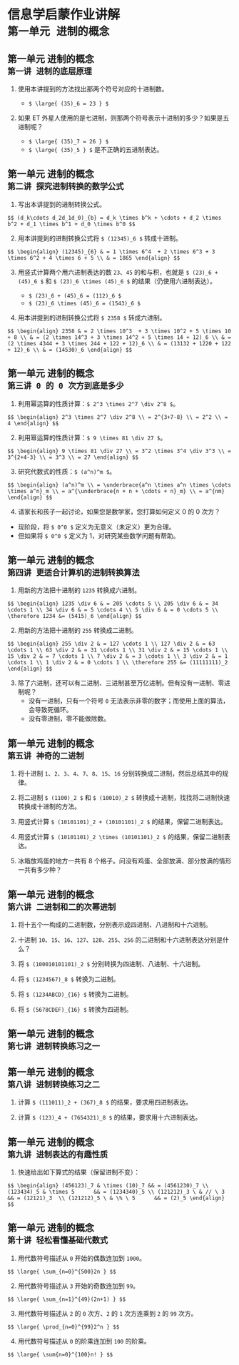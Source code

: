 # 信息学启蒙作业讲解<br/>`第一单元 进制的概念`

		
## 第一单元 进制的概念<br/>`第一讲 进制的底层原理`

	
1) 使用本讲提到的方法找出那两个符号对应的十进制数。
   - `$ \large{ (35)_6 = 23 } $`

	
2) 如果 ET 外星人使用的是七进制，则那两个符号表示十进制的多少？如果是五进制呢？
   - `$ \large{ (35)_7 = 26 } $`
   - `$ \large{ (35)_5 } $` 是不正确的五进制表达。

		
## 第一单元 进制的概念<br/>`第二讲 探究进制转换的数学公式`

	
1) 写出本讲提到的进制转换公式。

`$$
    (d_k\cdots d_2d_1d_0)_{b} = d_k \times b^k + \cdots + d_2 \times b^2 + d_1 \times b^1 + d_0 \times b^0
$$`

	
2) 用本讲提到的进制转换公式将 `$ (12345)_6 $` 转成十进制。

`$$
\begin{align}
    (12345)_{6} & = 1 \times 6^4  + 2 \times 6^3 + 3 \times 6^2 + 4 \times 6 + 5 \\
                & = 1865
\end{align}
$$`

	
3) 用竖式计算两个用六进制表达的数 `23`、`45` 的和与积，也就是 `$ (23)_6 + (45)_6 $` 和 `$ (23)_6 \times (45)_6 $` 的结果（仍使用六进制表达）。
   - `$ (23)_6 + (45)_6 = (112)_6 $`
   - `$ (23)_6 \times (45)_6 = (1543)_6 $`

	
4) 用本讲提到的进制转换公式将 `$ 2358 $` 转成六进制。

`$$
\begin{align}
    2358 & = 2 \times 10^3  + 3 \times 10^2 + 5 \times 10 + 8 \\
         & = (2 \times 14^3 + 3 \times 14^2 + 5 \times 14 + 12)_6 \\
         & = (2 \times 4344 + 3 \times 244 + 122 + 12)_6 \\
         & = (13132 + 1220 + 122 + 12)_6 \\
         & = (14530)_6
\end{align}
$$`

		
## 第一单元 进制的概念<br/>`第三讲 0 的 0 次方到底是多少`

	
1) 利用幂运算的性质计算：`$ 2^3 \times 2^7 \div 2^8 $`。

`$$
\begin{align}
    2^3 \times 2^7 \div 2^8 \\
    = 2^{3+7-8} \\
    = 2^2 \\
    = 4
\end{align}
$$`

	
2) 利用幂运算的性质计算：`$ 9 \times 81 \div 27 $`。

`$$
\begin{align}
    9 \times 81 \div 27 \\
    = 3^2 \times 3^4 \div 3^3 \\
    = 3^{2+4-3} \\
    = 3^3 \\
    = 27
\end{align}
$$`

	
3) 研究代数式的性质：`$ (a^n)^m $`。

`$$
\begin{align}
    (a^n)^m \\
    = \underbrace{a^n \times a^n \times \cdots \times a^n}_m \\
    = a^{\underbrace{n + n + \cdots + n}_m} \\
    = a^{nm}
\end{align}
$$`

	
4) 请家长和孩子一起讨论，如果您是数学家，您打算如何定义 0 的 0 次方？
  - 现阶段，将 `$ 0^0 $` 定义为无意义（未定义）更为合理。
  - 但如果将 `$ 0^0 $` 定义为 1，对研究某些数学问题有帮助。

		
## 第一单元 进制的概念<br/>`第四讲 更适合计算机的进制转换算法`

	
1) 用新的方法把十进制的 `1235` 转换成六进制。

`$$
\begin{align}
    1235 \div 6 & = 205 \cdots 5 \\
    205 \div 6 & = 34 \cdots 1 \\
    34 \div 6 & = 5 \cdots 4 \\
    5 \div 6 & = 0 \cdots 5 \\
    \therefore 1234 &= (5415)_6
\end{align}
$$`

	
2) 用新的方法把十进制的 `255` 转换成二进制。

`$$
\begin{align}
    255 \div 2 & = 127 \cdots 1 \\
    127 \div 2 & = 63 \cdots 1 \\
    63 \div 2 & = 31 \cdots 1 \\
    31 \div 2 & = 15 \cdots 1 \\
    15 \div 2 & = 7 \cdots 1 \\
    7 \div 2 & = 3 \cdots 1 \\
    3 \div 2 & = 1 \cdots 1 \\
    1 \div 2 & = 0 \cdots 1 \\
    \therefore 255 &= (11111111)_2
\end{align}
$$`

	
3) 除了六进制，还可以有二进制、三进制甚至万亿进制。但有没有一进制、零进制呢？
   - 没有一进制，只有一个符号 `0` 无法表示非零的数字；而使用上面的算法，会导致死循环。
   - 没有零进制，零不能做除数。

		
## 第一单元 进制的概念<br/>`第五讲 神奇的二进制`

	
1) 将十进制 `1`、`2`、`3`、`4`、`7`、`8`、`15`、`16` 分别转换成二进制，然后总结其中的规律。

	
2) 将二进制 `$ (1100)_2 $` 和 `$ (10010)_2 $` 转换成十进制，找找将二进制快速转换成十进制的方法。

	
3) 用竖式计算 `$ (10101101)_2 + (10101101)_2 $` 的结果，保留二进制表达。

	
4) 用竖式计算 `$ (10101101)_2 \times (10101101)_2 $` 的结果，保留二进制表达。

	
5) 冰箱放鸡蛋的地方一共有 8 个格子。问没有鸡蛋、全部放满、部分放满的情形一共有多少种？

		
## 第一单元 进制的概念<br/>`第六讲 二进制和二的次幂进制`

	
1) 将十五个一构成的二进制数，分别表示成四进制、八进制和十六进制。

	
2) 十进制 `10`、`15`、`16`、`127`、`128`、`255`、`256` 的二进制和十六进制表达分别是什么？

	
3) 将 `$ (100010101101)_2 $` 分别转换为四进制、八进制、十六进制。

	
4) 将 `$ (1234567)_8 $` 转换为二进制。

	
5) 将 `$ (1234ABCD)_{16} $` 转换为二进制。

	
6) 将 `$ (5678CDEF)_{16} $` 转换为四进制。

		
## 第一单元 进制的概念<br/>`第七讲 进制转换练习之一`

	

		
## 第一单元 进制的概念<br/>`第八讲 进制转换练习之二`

	
1) 计算 `$ (111011)_2 + (367)_8 $` 的结果，要求用四进制表达。

	
2) 计算 `$ (123)_4 + (7654321)_8 $` 的结果，要求用十六进制表达。

		
## 第一单元 进制的概念<br/>`第九讲 进制表达的有趣性质`

	
1) 快速给出如下算式的结果（保留进制不变）：

`$$
\begin{align}
    (456123)_7 & \times (10)_7 && = (4561230)_7 \\
    (123434)_5 & \times 5      && = (1234340)_5 \\
    (121212)_3 \ & // \ 3      && = (12121)_3  \\
    (121212)_5 \ & \% \ 5      && = (2)_5
\end{align}
$$`

		
## 第一单元 进制的概念<br/>`第十讲 轻松看懂基础代数式`

	
1) 用代数符号描述从 `0` 开始的偶数连加到 `1000`。

`$$
\large{
    \sum_{n=0}^{500}2n
}
$$`

	
2) 用代数符号描述从 `3` 开始的奇数连加到 `99`。

`$$
\large{
    \sum_{n=1}^{49}(2n+1)
}
$$`

	
3) 用代数符号描述从 `2` 的 `0` 次方、`2` 的 `1` 次方连乘到 `2` 的 `99` 次方。

`$$
\large{
    \prod_{n=0}^{99}2^n
}
$$`

	
4) 用代数符号描述从 `0` 的阶乘连加到 `100` 的阶乘。

`$$
\large{
    \sum{n=0}^{100}n!
}
$$`

